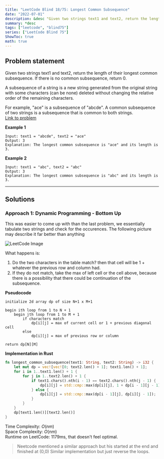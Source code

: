 ```yaml
---
title: "LeetCode Blind 18/75: Longest Common Subsequence"
date: "2022-07-01"
description: &desc "Given two strings text1 and text2, return the length of their longest common subsequence. If there is no common subsequence, return 0."
summary: *desc
tags: ["leetcode", "blind75"]
series: ["LeetCode Blind 75"]
ShowToc: true
math: true
---
```


## Problem statement

Given two strings text1 and text2, return the length of their longest common subsequence. If there is no common subsequence, return 0.

A subsequence of a string is a new string generated from the original string with some characters (can be none) deleted without changing the relative order of the remaining characters.

For example, "ace" is a subsequence of "abcde".
A common subsequence of two strings is a subsequence that is common to both strings.  
[Link to problem](https://leetcode.com/problems/longest-common-subsequence/)

**Example 1**

```
Input: text1 = "abcde", text2 = "ace" 
Output: 3  
Explanation: The longest common subsequence is "ace" and its length is 3.
```

**Example 2**

```
Input: text1 = "abc", text2 = "abc"
Output: 3
Explanation: The longest common subsequence is "abc" and its length is 3.
```

---

## Solutions

### Approach 1: Dynamic Programming - Bottom Up

This was easier to come up with than the last problem, we essentially tabulate
two strings and check for the occurences. The following picture may describe it
far better than anything

![LeetCode Image](https://assets.leetcode.com/users/votrubac/image_1564691262.png)  

What happens is:

1. Do the two characters in the table match? then that cell will be 1 + whatever the previous row and column had.
2. If they do not match, take the max of left cell or the cell above, because there is a possibility that there could be
continuation of the subsequence.


**Pseudocode**

```text
initialize 2d array dp of size N+1 x M+1 

begin ith loop from 1 to N + 1
    begin jth loop from 1 to M + 1
        if characters match
            dp[i][j] = max of current cell or 1 + previous diagonal cell
        else 
            dp[i][j] = max of previous row or column
    
return dp[N][M]
```

**Implementation in Rust**

```rs
fn longest_common_subsequence(text1: String, text2: String) -> i32 {
    let mut dp = vec![vec![0; text2.len() + 1]; text1.len() + 1];
    for i in 1..text1.len() + 1 {
        for j in 1..text2.len() + 1 {
            if text1.chars().nth(i - 1) == text2.chars().nth(j - 1) {
                dp[i][j] = std::cmp::max(dp[i][j], 1 + dp[i - 1][j - 1]);
            } else {
                dp[i][j] = std::cmp::max(dp[i - 1][j], dp[i][j - 1]);
            }
        }
    }
    dp[text1.len()][text2.len()]
}
```

Time Complexity: $O(nm)$  
Space Complexity: $O(nm)$  
Runtime on LeetCode: $1179$ms, that doesn't feel optimal.

> Neetcode mentioned a similar approach but his started at the end and finished at (0,0)
> Similar implementation but just reverse the loops.
